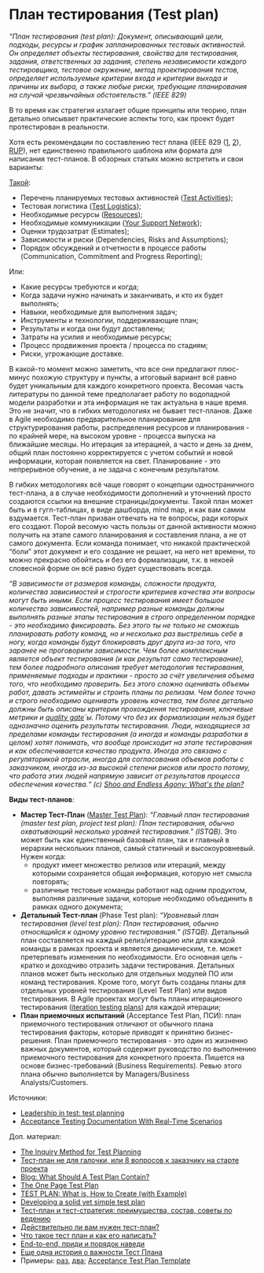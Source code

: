 # План тестирования (Test plan)

_“План тестирования (test plan): Документ, описывающий цели, подходы, ресурсы и график запланированных тестовых активностей. Он определяет объекты тестирования, свойства для тестирования, задания, ответственных за задания, степень независимости каждого тестировщика, тестовое окружение, метод проектирования тестов, определяет используемые критерии входа и критерии выхода и причины их выбора, а также любые риски, требующие планирования на случай чрезвычайных обстоятельств.” (IEEE 829)_

В то время как стратегия излагает общие принципы или теорию, план детально описывает практические аспекты того, как проект будет протестирован в реальности.

Хотя есть рекомендации по составлению тест плана (IEEE 829 ([1](https://www.ecs.csun.edu/\~rlingard/comp480/TestPlanTemplate.pdf), [2](https://jmpovedar.files.wordpress.com/2014/03/ieee-829.pdf)), [RUP](https://tmguru.ru/wp-content/uploads/2015/01/TestPlanTemplate\_RUP.pdf)), нет единственно правильного шаблона или формата для написания тест-планов. В обзорных статьях можно встретить и свои варианты:

[Такой](https://theqalead.com/topics/leadership-in-test-test-planning/):

* Перечень планируемых тестовых активностей ([Test Activities](https://theqalead.com/wp-content/uploads/2021/06/Test-activities-infographic-1024x579.png));
* Тестовая логистика ([Test Logistics](https://theqalead.com/wp-content/uploads/2021/06/Test-logistics-infographic-1024x579.png));
* Необходимые ресурсы ([Resources](https://theqalead.com/wp-content/uploads/2021/06/Resources-infographic-1024x579.png));
* Необходимые коммуникации ([Your Support Network](https://theqalead.com/wp-content/uploads/2021/06/Typical-requirements-infographic-1024x579.png));
* Оценки трудозатрат (Estimates);
* Зависимости и риски (Dependencies, Risks and Assumptions);
* Порядок обсуждений и отчетности в процессе работы (Communication, Commitment and Progress Reporting);

Или:

* Какие ресурсы требуются и когда;
* Когда задачи нужно начинать и заканчивать, и кто их будет выполнять;
* Навыки, необходимые для выполнения задач;
* Инструменты и технологии, поддерживающие план;
* Результаты и когда они будут доставлены;
* Затраты на усилия и необходимые ресурсы;
* Процесс продвижения проекта / процесса по стадиям;
* Риски, угрожающие доставке.

В какой-то момент можно заметить, что все они предлагают плюс-минус похожую структуру и пункты, а итоговый вариант всё равно будет уникальным для каждого конкретного проекта. Весомая часть литературы по данной теме предполагает работу по водопадной модели разработки и эта информация не так актуальна в наше время. Это не значит, что в гибких методологиях не бывает тест-планов. Даже в Agile необходимо предварительное планирование для структурирования работы, распределения ресурсов и планирования - по крайней мере, на высоком уровне - процесса выпуска на ближайшие месяцы. Но итерация за итерацией, а часто и день за днем, общий план постоянно корректируется с учетом событий и новой информации, которая появляется на свет. Планирование - это непрерывное обучение, а не задача с конечным результатом.

В гибких методологиях всё чаще говорят о концепции одностраничного тест-плана, а в случае необходимости дополнений и уточнений просто создаются ссылки на внешние страницы/документы. Такой план может быть и в гугл-таблицах, в виде дашборда, mind map, и как вам самим вздумается. Тест-план призван отвечать на те вопросы, ради которых его создают. Порой весомую часть пользы от данной активности можно получить на этапе самого планирования и составления плана, а не от самого документа. Если команда понимает, что никакой практической “боли” этот документ и его создание не решает, на него нет времени, то можно прекрасно обойтись и без его формализации, т.к. в некоей словесной форме он всё равно будет существовать всегда.

_“В зависимости от размеров команды, сложности продукта, количества зависимостей и строгости критериев качества эти вопросы могут быть иными. Если процесс тестирования имеет большое количество зависимостей, например разные команды должны выполнять разные этапы тестирования в строго определенном порядке - это необходимо фиксировать. Без этого ты не только не сможешь планировать работу команд, но и несколько раз выстрелишь себе в ногу, когда команды будут блокировать друг друга из-за того, что заранее не проговорили зависимости. Чем более комплексным является объект тестирования (и как результат само тестирование), тем более подробного описания требует методология тестирования, применяемые подходы и практики - просто за счёт увеличения объема того, что необходимо проверить. Без этого сложно оценивать объемы работ, давать эстимейты и строить планы по релизам. Чем более точно и строго необходимо оценивать уровень качества, тем более детально должны быть описаны критерии прохождения тестирования, ключевые метрики и_ [_quality gate_](https://habr.com/ru/post/542676/)_\`ы. Потому что без их формализации нельзя будет однозначно оценить результаты тестирования. Люди, находящиеся за пределами команды тестирования (а иногда и команды разработки в целом) хотят понимать, что вообще происходит на этапе тестирования и как обеспечивается качество продукта. Иногда это связано с регуляторикой отрасли, иногда для согласования объемов работы с заказчиком, иногда из-за высокой степени рисков или просто потому, что работа этих людей напрямую зависит от результатов процесса обеспечения качества.“ (с)_ [_Shoo and Endless Agony: What's the plan?_](https://t.me/shooandendlessagony/76)

**Виды тест-планов**:

* **Мастер Тест-План** ([Master Test Plan](https://tryqa.com/what-are-master-test-plans-level-test-plan-examples-when-to-use/)): _“Главный план тестирования (master test plan, project test plan): План тестирования, обычно охватывающий несколько уровней тестирования.” (ISTQB)_. Это может быть как единственный базовый план, так и главный в иерархии нескольких планов, самый статичный и высокоуровневый. Нужен когда:
  * продукт имеет множество релизов или итераций, между которыми сохраняется общая информация, которую нет смысла повторять;
  * различные тестовые команды работают над одним продуктом, выполняя различные задачи, которые необходимо объединить в рамках одного документа;
* **Детальный Тест-план** (Phase Test plan): _“Уровневый план тестирования (level test plan): План тестирования, обычно относящийся к одному уровню тестирования.” (ISTQB)._ Детальный план составляется на каждый релиз/итерацию или для каждой команды в рамках проекта и является динамическим, т.е. может претерпевать изменения по необходимости. Его основная цель - кратко и доходчиво отразить задачи тестирования. Детальных планов может быть несколько для отдельных модулей ПО или команд тестирования. Кроме того, могут быть созданы планы для отдельных уровней тестирования (Level Test Plan) или видов тестирования. В Agile проектах могут быть планы итерационного тестирования ([iteration testing plans](https://tryqa.com/what-is-release-and-iteration-planning-in-agile-methodology/)) для каждой итерации;
* **План приемочных испытаний** (Acceptance Test Plan, ПСИ): план приемочного тестирования отличают от обычного плана тестирования факторы, которые приводят к принятию бизнес-решения. План приемочного тестирования - это один из жизненно важных документов, который содержит руководство по выполнению приемочного тестирования для конкретного проекта. Пишется на основе бизнес-требований (Business Requirements). Ревью этого плана обычно выполняется by Managers/Business Analysts/Customers.

Источники:

* [Leadership in test: test planning](https://theqalead.com/topics/leadership-in-test-test-planning/)
* [Acceptance Testing Documentation With Real-Time Scenarios](https://www.softwaretestinghelp.com/acceptance-test-plan/)

Доп. материал:

* [The Inquiry Method for Test Planning](https://testing.googleblog.com/2016/06/the-inquiry-method-for-test-planning.html)
* [Тест-план не для галочки, или 8 вопросов к заказчику на старте проекта](https://dou.ua/lenta/columns/creating-quality-test-plan/)
* [Blog: What Should A Test Plan Contain?](https://www.developsense.com/blog/2008/12/what-should-test-plan-contain/)
* [The One Page Test Plan](https://www.ministryoftesting.com/dojo/lessons/the-one-page-test-plan)
* [TEST PLAN: What is, How to Create (with Example)](https://www.guru99.com/what-everybody-ought-to-know-about-test-planing.html)
* [Developing a solid yet simple test plan](https://www.softwaretestingnews.co.uk/developing-a-solid-yet-simple-test-plan/)
* [Тест-план и тест-стратегия: преимущества, состав, советы по ведению](https://dou.ua/forums/topic/35324/?from=fpcol)
* [Действительно ли вам нужен тест-план?](https://telegra.ph/Dejstvitelno-li-vam-nuzhen-test-plan-11-03)
* [Что такое тест план и как его написать?](https://testengineer.ru/chto-takoe-test-plan-i-kak-ego-napisat/)
* [End-to-end, приди и порядок наведи](https://habr.com/ru/company/arcadia/blog/653773/)
* [Еще одна история о важности Тест Плана](https://serioustester.io/tpost/eeseb021v1-esche-odna-istoriya-o-vazhnosti-test-pla)
* Примеры: [раз](https://testerchronicles.ru/wp-content/uploads/2018/03/2018-03-12\_16-33-10.png), [два](https://hsto.org/getpro/habr/upload\_files/5be/94e/842/5be94e842c3417a918830cc9f5f1b785.png); [Acceptance Test Plan Template](https://www.softwaretestinggenius.com/docs/tplatp.doc)
